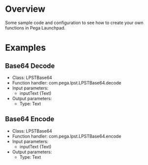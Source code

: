 # Overview

Some sample code and configuration to see how to create your own functions in Pega Launchpad.

# Examples

## Base64 Decode

- Class: LPSTBase64
- Function handler: com.pega.lpst.LPSTBase64.decode
- Input parameters:
  - inputText (Text)
- Output parameters:
  - Type: Text

## Base64 Encode

- Class: LPSTBase64
- Function handler: com.pega.lpst.LPSTBase64.encode
- Input parameters:
  - inputText (Text)
- Output parameters:
  - Type: Text
